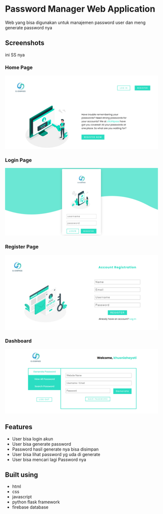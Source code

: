 # Password Manager Web Application

Web yang bisa digunakan untuk manajemen password user dan meng generate password nya

## Screenshots

ini SS nya

### Home Page

![Home Page](./screenshots/Home.png "Home Page")

### Login Page

![Login Page](./screenshots/Login.png "Login Page")

### Register Page

![Register Page](./screenshots/Register.png "Register Page")

### Dashboard

![Main Dashboard](./screenshots/Dashboard.png "Main Dashboard")

## Features

- User bisa login akun
- User bisa generate password
- Password hasil generate nya bisa disimpan
- User bisa lihat password yg uda di generate
- User bisa mencari lagi Password nya

## Built using

- html
- css
- javascript
- python flask framework
- firebase database


